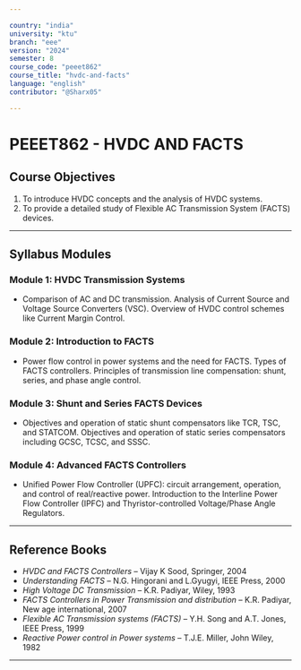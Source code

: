 ```yaml
---

country: "india"
university: "ktu"
branch: "eee"
version: "2024"
semester: 8
course_code: "peeet862"
course_title: "hvdc-and-facts"
language: "english"
contributor: "@Sharx05"

---
```


# PEEET862 - HVDC AND FACTS

## Course Objectives

1.  To introduce HVDC concepts and the analysis of HVDC systems.
2.  To provide a detailed study of Flexible AC Transmission System (FACTS) devices.

---

## Syllabus Modules

### Module 1: HVDC Transmission Systems

-   Comparison of AC and DC transmission. Analysis of Current Source and Voltage Source Converters (VSC). Overview of HVDC control schemes like Current Margin Control.

### Module 2: Introduction to FACTS

-   Power flow control in power systems and the need for FACTS. Types of FACTS controllers. Principles of transmission line compensation: shunt, series, and phase angle control.

### Module 3: Shunt and Series FACTS Devices

-   Objectives and operation of static shunt compensators like TCR, TSC, and STATCOM. Objectives and operation of static series compensators including GCSC, TCSC, and SSSC.

### Module 4: Advanced FACTS Controllers

-   Unified Power Flow Controller (UPFC): circuit arrangement, operation, and control of real/reactive power. Introduction to the Interline Power Flow Controller (IPFC) and Thyristor-controlled Voltage/Phase Angle Regulators.

---

## Reference Books

-   *HVDC and FACTS Controllers* – Vijay K Sood, Springer, 2004
-   *Understanding FACTS* – N.G. Hingorani and L.Gyugyi, IEEE Press, 2000
-   *High Voltage DC Transmission* – K.R. Padiyar, Wiley, 1993
-   *FACTS Controllers in Power Transmission and distribution* – K.R. Padiyar, New age international, 2007
-   *Flexible AC Transmission systems (FACTS)* – Y.H. Song and A.T. Jones, IEEE Press, 1999
-   *Reactive Power control in Power systems* – T.J.E. Miller, John Wiley, 1982

---
